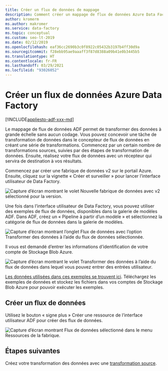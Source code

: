 ```yaml
---
title: Créer un flux de données de mappage
description: Comment créer un mappage de flux de données Azure Data Factory
author: kromerm
ms.author: makromer
ms.service: data-factory
ms.topic: conceptual
ms.custom: seo-lt-2019
ms.date: 02/12/2019
ms.openlocfilehash: eaf36cc2690b3c0f8922c05432b3197b4ff30d9a
ms.sourcegitcommit: f28ebb95ae9aaaff3f87d8388a09b41e0b3445b5
ms.translationtype: HT
ms.contentlocale: fr-FR
ms.lasthandoff: 03/29/2021
ms.locfileid: "93026052"
---
```

# <a name="create-azure-data-factory-data-flow"></a>Créer un flux de données Azure Data Factory

[!INCLUDE[appliesto-adf-xxx-md](includes/appliesto-adf-xxx-md.md)]

Le mappage de flux de données ADF permet de transformer des données à grande échelle sans aucun codage. Vous pouvez concevoir une tâche de transformation de données dans le concepteur de flux de données en créant une série de transformations. Commencez par un certain nombre de transformations sources, suivies par des étapes de transformation de données. Ensuite, réalisez votre flux de données avec un récepteur qui servira de destination à vos résultats.

Commencez par créer une fabrique de données v2 sur le portail Azure. Ensuite, cliquez sur la vignette « Créer et surveiller » pour lancer l’interface utilisateur de Data Factory.

![Capture d’écran montrant le volet Nouvelle fabrique de données avec v2 sélectionné pour la version.](media/data-flow/v2portal.png "création de flux de données")

Une fois dans l’interface utilisateur de Data Factory, vous pouvez utiliser des exemples de flux de données, disponibles dans la galerie de modèles ADF. Dans ADF, créez un « Pipeline à partir d’un modèle » et sélectionnez la catégorie de flux de données dans la galerie de modèles.

![Capture d’écran montrant l’onglet Flux de données avec l’option Transformer des données à l’aide du flux de données sélectionnée.](media/data-flow/template.png "création de flux de données")

Il vous est demandé d’entrer les informations d’identification de votre compte de Stockage Blob Azure.

![Capture d’écran montrant le volet Transformer des données à l’aide du flux de données dans lequel vous pouvez entrer des entrées utilisateur.](media/data-flow/template2.png "création de flux de données 2")

[Les données utilisées dans ces exemples se trouvent ici](https://github.com/kromerm/adfdataflowdocs/tree/master/sampledata). Téléchargez les exemples de données et stockez les fichiers dans vos comptes de Stockage Blob Azure pour pouvoir exécuter les exemples.

## <a name="create-new-data-flow"></a>Créer un flux de données

Utilisez le bouton « signe plus » Créer une ressource de l’interface utilisateur ADF pour créer des flux de données.

![Capture d’écran montrant Flux de données sélectionné dans le menu Ressources de la fabrique.](media/data-flow/newresource.png "Nouvelle ressource")

## <a name="next-steps"></a>Étapes suivantes

Créez votre transformation des données avec une [transformation source](data-flow-source.md).
